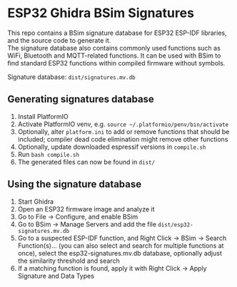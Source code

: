 # ESP32 Ghidra BSim Signatures
This repo contains a BSim signature database for ESP32 ESP-IDF libraries, and the source code to generate it.  
The signature database also contains commonly used functions such as WiFi, Bluetooth and MQTT-related functions. It can be used with BSim to find standard ESP32 functions within compiled firmware without symbols.

Signature database: `dist/signatures.mv.db`

## Generating signatures database
1. Install PlatformIO
2. Activate PlatformIO venv, e.g. `source ~/.platformio/penv/bin/activate`
3. Optionally, alter `platform.ini` to add or remove functions that should be included; compiler dead code elimination might remove other functions
4. Optionally, update downloaded espressif versions in `compile.sh`
5. Run `bash compile.sh`
6. The generated files can now be found in `dist/`

## Using the signature database
1. Start Ghidra
2. Open an ESP32 firmware image and analyze it
3. Go to File -> Configure, and enable BSim
4. Go to BSim -> Manage Servers and add the file `dist/esp32-signatures.mv.db`
5. Go to a suspected ESP-IDF function, and Right Click -> BSim -> Search Function(s)... (you can also select and search for multiple functions at once), select the esp32-signatures.mv.db database, optionally adjust the similarity threshold and search
6. If a matching function is found, apply it with Right Click -> Apply Signature and Data Types